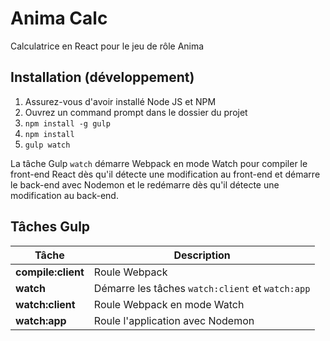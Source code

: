 # Anima Calc
Calculatrice en React pour le jeu de rôle Anima

## Installation (développement)
1. Assurez-vous d'avoir installé Node JS et NPM
2. Ouvrez un command prompt dans le dossier du projet  
3. `npm install -g gulp`
4. `npm install`
5. `gulp watch`

La tâche Gulp `watch` démarre Webpack en mode Watch pour compiler le front-end React dès qu'il détecte une modification au front-end et démarre le back-end avec Nodemon et le redémarre dès qu'il détecte une modification au back-end.

## Tâches Gulp
|Tâche|Description|
|---|---|
|**compile:client**|Roule Webpack|
|**watch**|Démarre les tâches `watch:client` et `watch:app`|
|**watch:client**|Roule Webpack en mode Watch|
|**watch:app**|Roule l'application avec Nodemon|
